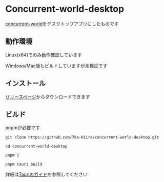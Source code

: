 # Concurrent-world-desktop
[concurrent-world](https://github.com/totegamma/concurrent-world)をデスクトップアプリにしたものです

## 動作環境
Linux(x64)でのみ動作確認しています

Windows/Mac版もビルドしていますが未検証です

## インストール
[リリースページ](https://github.com/7ka-Hiira/concurrent-world-desktop/releases/latest)からダウンロードできます

## ビルド
pnpmが必要です
```
git clone https://github.com/7ka-Hiira/concurrent-world-desktop.git

cd concurrent-world-desktop

pnpm i

pnpm tauri build
```
詳細は[Tauriのガイド](https://tauri.app/v1/guides/building/)を参照してください